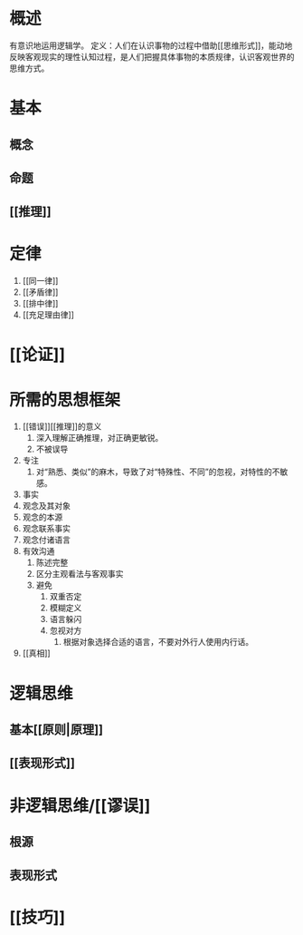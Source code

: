 # 概述
有意识地运用逻辑学。
定义：人们在认识事物的过程中借助[[思维形式]]，能动地反映客观现实的理性认知过程，是人们把握具体事物的本质规律，认识客观世界的思维方式。
# 基本
## 概念
## 命题
## [[推理]]

# 定律
1. [[同一律]] 
2. [[矛盾律]] 
3. [[排中律]] 
4. [[充足理由律]] 
# [[论证]] 

# 所需的思想框架
1. [[错误]][[推理]]的意义
	1. 深入理解正确推理，对正确更敏锐。
	2. 不被误导
2. 专注
	1. 对“熟悉、类似”的麻木，导致了对“特殊性、不同”的忽视，对特性的不敏感。
3. 事实
4. 观念及其对象
5. 观念的本源
6. 观念联系事实
7. 观念付诸语言
8. 有效沟通
	1. 陈述完整
	2. 区分主观看法与客观事实
	3. 避免
		1. 双重否定
		2. 模糊定义
		3. 语言躲闪
		4. 忽视对方
			1. 根据对象选择合适的语言，不要对外行人使用内行话。
9. [[真相]] 
# 逻辑思维
## 基本[[原则|原理]] 

## [[表现形式]] 
# 非逻辑思维/[[谬误]] 
## 根源
## 表现形式
# [[技巧]] 
